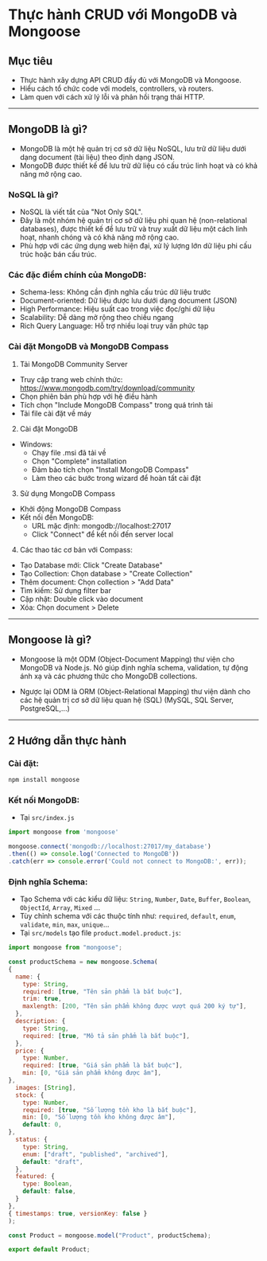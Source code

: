 # Thực hành CRUD với MongoDB và Mongoose

## Mục tiêu
- Thực hành xây dựng API CRUD đầy đủ với MongoDB và Mongoose.
- Hiểu cách tổ chức code với models, controllers, và routers.
- Làm quen với cách xử lý lỗi và phản hồi trạng thái HTTP.

---
## MongoDB là gì?
- MongoDB là một hệ quản trị cơ sở dữ liệu NoSQL, lưu trữ dữ liệu dưới dạng document (tài liệu) theo định dạng JSON. 
- MongoDB được thiết kế để lưu trữ dữ liệu có cấu trúc linh hoạt và có khả năng mở rộng cao.

### NoSQL là gì?
- NoSQL là viết tắt của "Not Only SQL". 
- Đây là một nhóm hệ quản trị cơ sở dữ liệu phi quan hệ (non-relational databases), được thiết kế để lưu trữ và truy xuất dữ liệu một cách linh hoạt, nhanh chóng và có khả năng mở rộng cao.
- Phù hợp với các ứng dụng web hiện đại, xử lý lượng lớn dữ liệu phi cấu trúc hoặc bán cấu trúc.

### Các đặc điểm chính của MongoDB:
- Schema-less: Không cần định nghĩa cấu trúc dữ liệu trước
- Document-oriented: Dữ liệu được lưu dưới dạng document (JSON)
- High Performance: Hiệu suất cao trong việc đọc/ghi dữ liệu
- Scalability: Dễ dàng mở rộng theo chiều ngang
- Rich Query Language: Hỗ trợ nhiều loại truy vấn phức tạp

### Cài đặt MongoDB và MongoDB Compass

1. Tải MongoDB Community Server
- Truy cập trang web chính thức: https://www.mongodb.com/try/download/community
- Chọn phiên bản phù hợp với hệ điều hành
- Tích chọn "Include MongoDB Compass" trong quá trình tải
- Tải file cài đặt về máy

2. Cài đặt MongoDB
- Windows:
  + Chạy file .msi đã tải về
  + Chọn "Complete" installation
  + Đảm bảo tích chọn "Install MongoDB Compass"
  + Làm theo các bước trong wizard để hoàn tất cài đặt

3. Sử dụng MongoDB Compass
- Khởi động MongoDB Compass
- Kết nối đến MongoDB:
  + URL mặc định: mongodb://localhost:27017
  + Click "Connect" để kết nối đến server local

4. Các thao tác cơ bản với Compass:
- Tạo Database mới: Click "Create Database"
- Tạo Collection: Chọn database > "Create Collection"
- Thêm document: Chọn collection > "Add Data"
- Tìm kiếm: Sử dụng filter bar
- Cập nhật: Double click vào document
- Xóa: Chọn document > Delete

---
## Mongoose là gì?
- Mongoose là một ODM (Object-Document Mapping) thư viện cho MongoDB và Node.js. Nó giúp định nghĩa schema, validation, tự động ánh xạ và các phương thức cho MongoDB collections.

- Ngược lại ODM là ORM (Object-Relational Mapping) thư viện dành cho các hệ quản trị cơ sở dữ liệu quan hệ (SQL) (MySQL, SQL Server, PostgreSQL,...)

---
## 2 Hướng dẫn thực hành

### Cài đặt:
```bash
npm install mongoose
```

### Kết nối MongoDB:
- Tại `src/index.js`
```javascript
import mongoose from 'mongoose'

mongoose.connect('mongodb://localhost:27017/my_database')
.then(() => console.log('Connected to MongoDB'))
.catch(err => console.error('Could not connect to MongoDB:', err));
```

### Định nghĩa Schema:
- Tạo Schema với các kiểu dữ liệu: `String`, `Number`, `Date`, `Buffer`, `Boolean`, `ObjectId`, `Array`, `Mixed` ...
- Tùy chỉnh schema với các thuộc tính như: `required`, `default`, `enum`, `validate`, `min`, `max`, `unique`...
- Tại `src/models` tạo file `product.model.product.js`:
```javascript
import mongoose from "mongoose";

const productSchema = new mongoose.Schema(
{
  name: {
    type: String,
    required: [true, "Tên sản phẩm là bắt buộc"],
    trim: true,
    maxlength: [200, "Tên sản phẩm không được vượt quá 200 ký tự"],
  },
  description: {
    type: String,
    required: [true, "Mô tả sản phẩm là bắt buộc"],
  },
  price: {
    type: Number,
    required: [true, "Giá sản phẩm là bắt buộc"],
    min: [0, "Giá sản phẩm không được âm"],
},
  images: [String],
  stock: {
    type: Number,
    required: [true, "Số lượng tồn kho là bắt buộc"],
    min: [0, "Số lượng tồn kho không được âm"],
    default: 0,
},
  status: {
    type: String,
    enum: ["draft", "published", "archived"],
    default: "draft",
  },
  featured: {
    type: Boolean,
    default: false,
  }
},
{ timestamps: true, versionKey: false }
);

const Product = mongoose.model("Product", productSchema);

export default Product;
```

